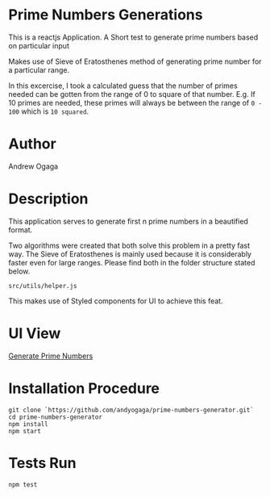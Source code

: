 # Prime Numbers Generations

This is a reactjs Application.
A Short test to generate prime numbers based on particular input

Makes use of Sieve of Eratosthenes method of generating prime number for a particular range.

In this excercise, I took a calculated guess that the number of primes needed can be gotten from the range of 0 to square of that number.
E.g. If 10 primes are needed, these primes will always be between the range of `0 - 100` which is `10 squared`.

# Author

Andrew Ogaga

# Description

This application serves to generate first n prime numbers in a beautified format.

Two algorithms were created that both solve this problem in a pretty fast way. The Sieve of Eratosthenes is mainly used because it is considerably faster even for large ranges. Please find both in the folder structure stated below.

`src/utils/helper.js`

This makes use of Styled components for UI to achieve this feat.

# UI View

[Generate Prime Numbers](https://peaceful-varahamihira-f29e85.netlify.app)

# Installation Procedure

```
git clone `https://github.com/andyogaga/prime-numbers-generator.git`
cd prime-numbers-generator
npm install
npm start
```

# Tests Run

```
npm test
```
